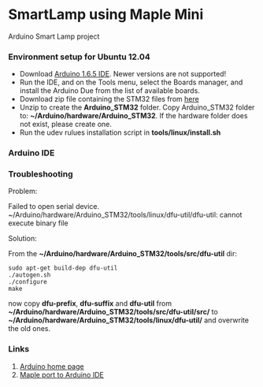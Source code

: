 # SmartLamp using Maple Mini  

Arduino Smart Lamp project

### Environment setup for Ubuntu 12.04

* Download [Arduino 1.6.5 IDE](https://www.arduino.cc/en/Main/Software). Newer versions are not supported!
* Run the IDE, and on the Tools menu, select the Boards manager, and install the Arduino Due from the list of available boards.
* Download zip file containing the STM32 files from [here](https://github.com/rogerclarkmelbourne/Arduino_STM32/archive/master.zip)
* Unzip to create the **Arduino_STM32** folder. Copy Arduino_STM32 folder to: **~/Arduino/hardware/Arduino_STM32**. If the hardware folder does not exist, please create one.
* Run the udev rulues installation script in **tools/linux/install.sh**

### Arduino IDE

### Troubleshooting

Problem: 

Failed to open serial device.
~/Arduino/hardware/Arduino_STM32/tools/linux/dfu-util/dfu-util: cannot execute binary file

Solution:

From the **~/Arduino/hardware/Arduino_STM32/tools/src/dfu-util** dir:

	sudo apt-get build-dep dfu-util
	./autogen.sh
	./configure
	make

now copy **dfu-prefix**, **dfu-suffix** and **dfu-util** from **~/Arduino/hardware/Arduino_STM32/tools/src/dfu-util/src/** to **~/Arduino/hardware/Arduino_STM32/tools/linux/dfu-util/** and overwrite the old ones.

### Links

1. [Arduino home page](https://www.arduino.cc/en/Guide/HomePage)
2. [Maple port to Arduino IDE](https://github.com/rogerclarkmelbourne/Arduino_STM32)